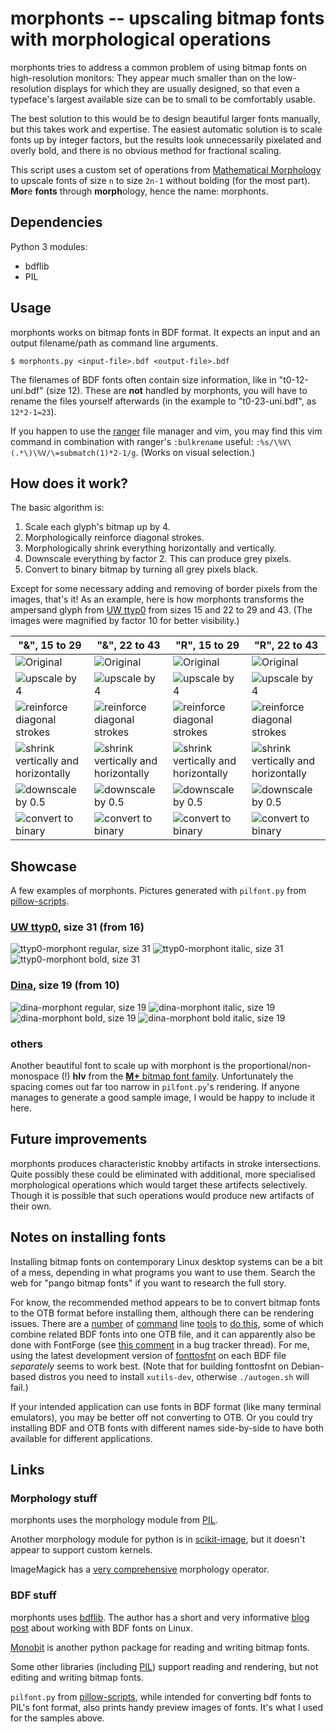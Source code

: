 # morphonts -- upscaling bitmap fonts with morphological operations

morphonts tries to address a common problem of using bitmap fonts on high-resolution monitors: They appear much smaller than on the low-resolution displays for which they are usually designed, so that even a typeface's largest available size can be to small to be comfortably usable.

The best solution to this would be to design beautiful larger fonts manually, but this takes work and expertise. The easiest automatic solution is to scale fonts up by integer factors, but the results look unnecessarily pixelated and overly bold, and there is no obvious method for fractional scaling. 

This script uses a custom set of operations from [Mathematical Morphology](https://en.wikipedia.org/wiki/Mathematical_Morphology) to upscale fonts of size `n` to size `2n-1` without bolding (for the most part). **Mor**e **fonts** through **morph**ology, hence the name: morphonts.


## Dependencies

Python 3 modules:
 - bdflib
 - PIL


## Usage

morphonts works on bitmap fonts in BDF format. It expects an input and an output filename/path as command line arguments.

```
$ morphonts.py <input-file>.bdf <output-file>.bdf
```

The filenames of BDF fonts often contain size information, like in "t0-12-uni.bdf" (size 12). These are **not** handled by morphonts, you will have to rename the files yourself afterwards (in the example to "t0-23-uni.bdf", as `12*2-1=23`). 

If you happen to use the [ranger](https://ranger.github.io/) file manager and vim, you may find this vim command in combination with ranger's `:bulkrename` useful: `:%s/\%V\(.*\)\%V/\=submatch(1)*2-1/g`. (Works on visual selection.)


## How does it work?

The basic algorithm is:

 1. Scale each glyph's bitmap up by 4.
 2. Morphologically reinforce diagonal strokes.
 3. Morphologically shrink everything horizontally and vertically.
 4. Downscale everything by factor 2. This can produce grey pixels.
 5. Convert to binary bitmap by turning all grey pixels black.

Except for some necessary adding and removing of border pixels from the images, that's it! As an example, here is how morphonts transforms the ampersand glyph from [UW ttyp0](https://people.mpi-inf.mpg.de/~uwe/misc/uw-ttyp0/) from sizes 15 and 22 to 29 and 43. (The images were magnified by factor 10 for better visibility.)

| "&", 15 to 29                                                                                 | "&", 22 to 43                                                                                 | "R", 15 to 29                                                                         | "R", 22 to 43                                                                         |
|-----------------------------------------------------------------------------------------------|-----------------------------------------------------------------------------------------------|---------------------------------------------------------------------------------------|---------------------------------------------------------------------------------------|
| ![Original](/pictures/sequences/t0-15-uni/ampersand/scale-10/0.png)                           | ![Original](/pictures/sequences/t0-22-uni/ampersand/scale-10/0.png)                           | ![Original](/pictures/sequences/t0-15-uni/R/scale-10/0.png)                           | ![Original](/pictures/sequences/t0-22-uni/R/scale-10/0.png)                           |
| ![upscale by 4](/pictures/sequences/t0-15-uni/ampersand/scale-10/1.png)                       | ![upscale by 4](/pictures/sequences/t0-22-uni/ampersand/scale-10/1.png)                       | ![upscale by 4](/pictures/sequences/t0-15-uni/R/scale-10/1.png)                       | ![upscale by 4](/pictures/sequences/t0-22-uni/R/scale-10/1.png)                       |
| ![reinforce diagonal strokes](/pictures/sequences/t0-15-uni/ampersand/scale-10/4.png)         | ![reinforce diagonal strokes](/pictures/sequences/t0-22-uni/ampersand/scale-10/4.png)         | ![reinforce diagonal strokes](/pictures/sequences/t0-15-uni/R/scale-10/4.png)         | ![reinforce diagonal strokes](/pictures/sequences/t0-22-uni/R/scale-10/4.png)         |
| ![shrink vertically and horizontally](/pictures/sequences/t0-15-uni/ampersand/scale-10/6.png) | ![shrink vertically and horizontally](/pictures/sequences/t0-22-uni/ampersand/scale-10/6.png) | ![shrink vertically and horizontally](/pictures/sequences/t0-15-uni/R/scale-10/6.png) | ![shrink vertically and horizontally](/pictures/sequences/t0-22-uni/R/scale-10/6.png) |
| ![downscale by 0.5](/pictures/sequences/t0-15-uni/ampersand/scale-10/7.png)                   | ![downscale by 0.5](/pictures/sequences/t0-22-uni/ampersand/scale-10/7.png)                   | ![downscale by 0.5](/pictures/sequences/t0-15-uni/R/scale-10/7.png)                   | ![downscale by 0.5](/pictures/sequences/t0-22-uni/R/scale-10/7.png)                   |
| ![convert to binary](/pictures/sequences/t0-15-uni/ampersand/scale-10/8.png)                  | ![convert to binary](/pictures/sequences/t0-22-uni/ampersand/scale-10/8.png)                  | ![convert to binary](/pictures/sequences/t0-15-uni/R/scale-10/8.png)                  | ![convert to binary](/pictures/sequences/t0-22-uni/R/scale-10/8.png)                  |


## Showcase

A few examples of morphonts. Pictures generated with `pilfont.py` from [pillow-scripts](https://github.com/python-pillow/pillow-scripts).

### [UW ttyp0](https://people.mpi-inf.mpg.de/~uwe/misc/uw-ttyp0/), size 31 (from 16)

![ttyp0-morphont regular, size 31](/pictures/samples/t0-31-uni.png)
![ttyp0-morphont italic, size 31](/pictures/samples/t0-31i-uni.png)
![ttyp0-morphont bold, size 31](/pictures/samples/t0-31b-uni.png)

### [Dina](https://www.dcmembers.com/jibsen/download/61/), size 19 (from 10)

![dina-morphont regular, size 19](/pictures/samples/Dina_r400-19.png)
![dina-morphont italic, size 19](/pictures/samples/Dina_i400-19.png)
![dina-morphont bold, size 19](/pictures/samples/Dina_r700-19.png)
![dina-morphont bold italic, size 19](/pictures/samples/Dina_i700-19.png)

### others

Another beautiful font to scale up with morphont is the proportional/non-monospace (!) **hlv** from the [**M+** bitmap font family](https://tracker.debian.org/pkg/xfonts-mplus). Unfortunately the spacing comes out far too narrow in `pilfont.py`'s rendering. If anyone manages to generate a good sample image, I would be happy to include it here.


## Future improvements

morphonts produces characteristic knobby artifacts in stroke intersections. Quite possibly these could be eliminated with additional, more specialised morphological operations which would target these artifects selectively. Though it is possible that such operations would produce new artifacts of their own.


## Notes on installing fonts

Installing bitmap fonts on contemporary Linux desktop systems can be a bit of a mess, depending in what programs you want to use them. Search the web for "pango bitmap fonts" if you want to research the full story.

For know, the recommended method appears to be to convert bitmap fonts to the OTB format before installing them, although there can be rendering issues. There are a [number](https://ndim.fedorapeople.org/stuff/bitmapfonts2otb/bitmapfonts2otb.py) of [command](https://github.com/ctrlcctrlv/bitmapfont2otb) line [tools](https://gist.github.com/Earnestly/6bc5bad7666f7bf8816d054b7b76112e) to [do this](https://gitlab.freedesktop.org/xorg/app/fonttosfnt), some of which combine related BDF fonts into one OTB file, and it can apparently also be done with FontForge (see [this comment](https://gitlab.gnome.org/GNOME/pango/-/issues/386#note_570411) in a bug tracker thread). For me, using the latest development version of [fonttosfnt](https://gitlab.freedesktop.org/xorg/app/fonttosfnt) on each BDF file *separately* seems to work best. (Note that for building fonttosfnt on Debian-based distros you need to install `xutils-dev`, otherwise `./autogen.sh` will fail.)

If your intended application can use fonts in BDF format (like many terminal emulators), you may be better off not converting to OTB. Or you could try installing BDF and OTB fonts with different names side-by-side to have both available for different applications.


## Links

### Morphology stuff

morphonts uses the morphology module from [PIL](https://pillow.readthedocs.io/en/latest/reference/ImageMorph.html).

Another morphology module for python is in [scikit-image](https://scikit-image.org/docs/stable/api/skimage.morphology.html), but it doesn't appear to support custom kernels.

ImageMagick has a [very comprehensive](https://legacy.imagemagick.org/Usage/morphology/) morphology operator.

### BDF stuff

morphonts uses [bdflib](https://bdflib.readthedocs.io/en/latest/about.html). The author has a short and very informative [blog post](https://thristian.livejournal.com/90017.html) about working with BDF fonts on Linux.

[Monobit](https://github.com/robhagemans/monobit) is another python package for reading and writing bitmap fonts.

Some other libraries (including [PIL](https://pillow.readthedocs.io/en/latest/reference/ImageFont.html)) support reading and rendering, but not editing and writing bitmap fonts.

`pilfont.py` from [pillow-scripts](https://github.com/python-pillow/pillow-scripts), while intended for converting bdf fonts to PIL's font format, also prints handy preview images of fonts. It's what I used for the samples above.
